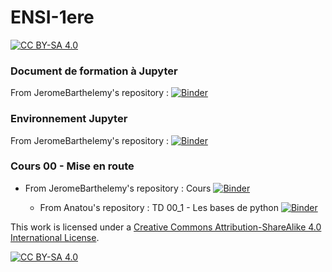 # ENSI-1ere
[![CC BY-SA 4.0][cc-by-sa-shield]][cc-by-sa]




### Document de formation à Jupyter
From JeromeBarthelemy's repository : 
[![Binder](https://mybinder.org/badge_logo.svg)](https://mybinder.org/v2/gh/jcamponovo/NSIterm/master?filepath=presentation.ipynb)

### Environnement Jupyter
From JeromeBarthelemy's repository : 
[![Binder](https://mybinder.org/badge_logo.svg)](https://mybinder.org/v2/gh/JeromeBarthelemy/NSI1ere/master?urlpath=apps/environnement.ipynb)

### Cours 00 - Mise en route
* From JeromeBarthelemy's repository : Cours [![Binder](https://mybinder.org/badge_logo.svg)](https://mybinder.org/v2/gh/JeromeBarthelemy/NSI1ere/master?filepath=cours_00.ipynb)
    
     * From Anatou's repository : TD 00_1 - Les bases de python [![Binder](https://mybinder.org/badge_logo.svg)](https://mybinder.org/v2/gh/Anatou/ENSI-1ere/master?filepath=TD_00_1.ipynb)

This work is licensed under a
[Creative Commons Attribution-ShareAlike 4.0 International License][cc-by-sa].

[![CC BY-SA 4.0][cc-by-sa-image]][cc-by-sa]

[cc-by-sa]: http://creativecommons.org/licenses/by-sa/4.0/
[cc-by-sa-image]: https://licensebuttons.net/l/by-sa/4.0/88x31.png
[cc-by-sa-shield]: https://img.shields.io/badge/License-CC%20BY--SA%204.0-lightgrey.svg
